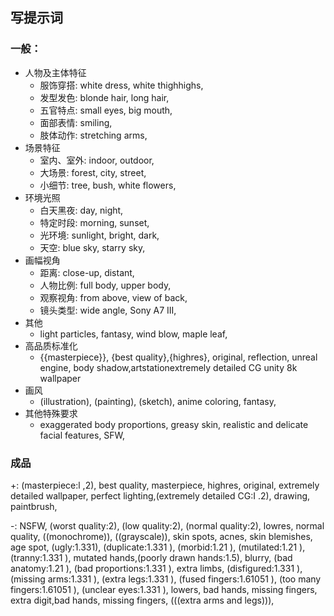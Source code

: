 ## 写提示词

### 一般：

- 人物及主体特征
  - 服饰穿搭: white dress, white thighhighs,
  - 发型发色: blonde hair, long hair,
  - 五官特点: small eyes, big mouth,
  - 面部表情: smiling,
  - 肢体动作: stretching arms,
- 场景特征
  - 室内、室外: indoor, outdoor, 
  - 大场景: forest, city, street, 
  - 小细节: tree, bush, white flowers,
- 环境光照
  - 白天黑夜: day, night,
  - 特定时段: morning, sunset,
  - 光环境: sunlight, bright, dark, 
  - 天空: blue sky, starry sky, 
- 画幅视角
  - 距离: close-up, distant, 
  - 人物比例: full body, upper body, 
  - 观察视角: from above, view of back, 
  - 镜头类型: wide angle, Sony A7 III, 
- 其他
  - light particles, fantasy, wind blow, maple leaf, 
- 高品质标准化
  - {{masterpiece}}, {best quality},{highres}, original, reflection, unreal engine, body shadow,artstationextremely detailed CG unity 8k wallpaper
- 画风
  - (illustration), (painting), (sketch), anime coloring, fantasy,
- 其他特殊要求
  - exaggerated body proportions, greasy skin, realistic and delicate facial features, SFW,

### 成品

+: (masterpiece:l ,2), best quality, masterpiece, highres, original, extremely detailed wallpaper, perfect lighting,(extremely detailed CG:I .2), drawing, paintbrush, 

-: NSFW, (worst quality:2), (low quality:2), (normal quality:2), lowres, normal quality, ((monochrome)), ((grayscale)), skin spots, acnes, skin blemishes, age spot, (ugly:1.331),  (duplicate:1.331 ), (morbid:1.21 ), (mutilated:1.21 ), (tranny:1.331 ), mutated hands,(poorly drawn hands:1.5), blurry, (bad anatomy:1.21 ), (bad proportions:1.331 ), extra limbs, (disfigured:1.331 ), (missing arms:1.331 ), (extra legs:1.331 ), (fused fingers:1.61051 ), (too many fingers:1.61051 ), (unclear eyes:1.331 ), lowers, bad hands, missing fingers, extra digit,bad hands, missing fingers, (((extra arms and legs))),